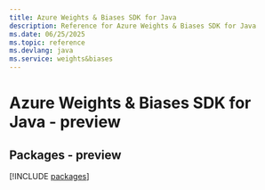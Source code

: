 ```yaml
---
title: Azure Weights & Biases SDK for Java
description: Reference for Azure Weights & Biases SDK for Java
ms.date: 06/25/2025
ms.topic: reference
ms.devlang: java
ms.service: weights&biases
---
```

# Azure Weights & Biases SDK for Java - preview
## Packages - preview
[!INCLUDE [packages](weights-&-biases-index.md)]
